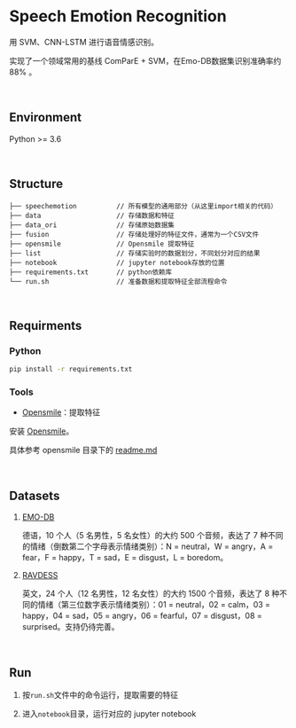 # Speech Emotion Recognition 

用 SVM、CNN-LSTM 进行语音情感识别。

实现了一个领域常用的基线 ComParE + SVM，在Emo-DB数据集识别准确率约 88% 。

&nbsp;

## Environment

Python >= 3.6

&nbsp;

## Structure

```
├── speechemotion          // 所有模型的通用部分（从这里import相关的代码）
├── data                   // 存储数据和特征
├── data_ori               // 存储原始数据集
├── fusion                 // 存储处理好的特征文件，通常为一个CSV文件
├── opensmile              // Opensmile 提取特征
├── list                   // 存储实验时的数据划分，不同划分对应的结果
├── notebook               // jupyter notebook存放的位置
├── requirements.txt       // python依赖库
└── run.sh                 // 准备数据和提取特征全部流程命令
```

&nbsp;

## Requirments

### Python

```bash
pip install -r requirements.txt
```

### Tools

- [Opensmile](https://github.com/naxingyu/opensmile)：提取特征


安装 [Opensmile](https://github.com/naxingyu/opensmile)。

具体参考 opensmile 目录下的 [readme.md](https://github.com/hellolzc/dementia_bank/tree/master/opensmile/scripts)


&nbsp;

## Datasets

1. [EMO-DB](http://www.emodb.bilderbar.info/download/)

   德语，10 个人（5 名男性，5 名女性）的大约 500 个音频，表达了 7 种不同的情绪（倒数第二个字母表示情绪类别）：N = neutral，W = angry，A = fear，F = happy，T = sad，E = disgust，L = boredom。

2. [RAVDESS](https://zenodo.org/record/1188976)

   英文，24 个人（12 名男性，12 名女性）的大约 1500 个音频，表达了 8 种不同的情绪（第三位数字表示情绪类别）：01 = neutral，02 = calm，03 = happy，04 = sad，05 = angry，06 = fearful，07 = disgust，08 = surprised。支持仍待完善。

&nbsp;

## Run

1. 按`run.sh`文件中的命令运行，提取需要的特征

2. 进入`notebook`目录，运行对应的 jupyter notebook

